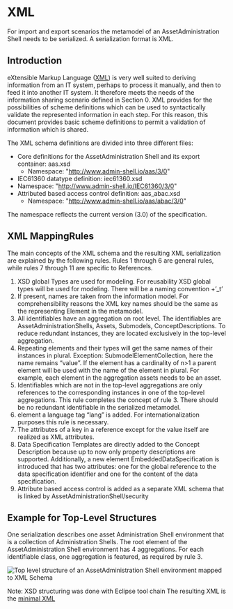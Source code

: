 # XML 
For import and export scenarios the metamodel of an AssetAdministration Shell needs to be serialized. A serialization format is XML. 

## Introduction
eXtensible Markup Language ([XML](https://www.w3.org/TR/2008/REC-xml-20081126/)) is very well suited to deriving information from an IT system, perhaps to process it manually, and then to feed it into another IT system. It therefore meets the needs of the information sharing scenario defined in Section 0. XML provides for the possibilities of scheme definitions which can be used to syntactically validate the represented information in each step. For this reason, this document provides basic scheme definitions to permit a validation of information which is shared.

The XML schema definitions are divided into three different files:
- Core definitions for the AssetAdministration Shell and its export container: aas.xsd
  - Namespace: "http://www.admin-shell.io/aas/3/0"
- IEC61360 datatype definition: iec61360.xsd
 - Namespace: "http://www.admin-shell.io/IEC61360/3/0"
- Attributed based access control definition: aas_abac.xsd
  - Namespace: "http://www.admin-shell.io/aas/abac/3/0"

The namespace reflects the current version (3.0) of the specification.

## XML MappingRules
The main concepts of the XML schema and the resulting XML serialization are explained by the following rules. Rules 1 through 6 are general rules, while rules 7 through 11 are specific to References.

1. XSD global Types are used for modeling. For reusability XSD global types will be used for modeling. There will be a naming convention <informationModelName>+’_t’
2. If present, names are taken from the information model. For comprehensibility reasons the XML key names should be the same as the representing Element in the metamodel. 
3. All identifiables have an aggregation on root level. The identifiables are AssetAdministrationShells, Assets, Submodels, ConceptDescriptions. To reduce redundant instances, they are located exclusively in the top-level aggregation. 
4. Repeating elements and their types will get the same names of their instances in plural. Exception: SubmodelElementCollection, here the name remains “value”. If the element has a cardinality of n>1 a parent element will be used with the name of the element in plural. For example, each element in the aggregation assets needs to be an asset. 
5. Identifiables which are not in the top-level aggregations are only references to the corresponding instances in one of the top-level aggregations. This rule completes the concept of rule 3. There should be no redundant identifiable in the serialized metamodel. 
6. element a language tag “lang” is added. For internationalization purposes this rule is necessary.
7.	The attributes of a key in a reference except for the value itself are realized as XML attributes.
8.	Data Specification Templates are directly added to the Concept Description because up to now only property descriptions are supported. Additionally, a new element EmbeddedDataSpecification is introduced that has two attributes: one for the global reference to the data specification identifier and one for the content of the data specification.
9. Attribute based access control is added as a separate XML schema that is linked by AssetAdministrationShell/security

## Example for Top-Level Structures
One serialization describes one asset Administration Shell environment that is a collection of Administration Shells. The root element of the AssetAdministration Shell environment has 4 aggregations. For each identifiable class, one aggregation is featured, as required by rule 3.
  
![Top level structure of an AssetAdministration Shell environment mapped to XML Schema](https://user-images.githubusercontent.com/1814815/147119644-81e19bbf-86cb-41f8-bc56-2f8aca4fb60e.png) 

Note: XSD structuring was done with Eclipse tool chain
The resulting XML is the [minimal XML](examples/minimum.xml)
  
  
